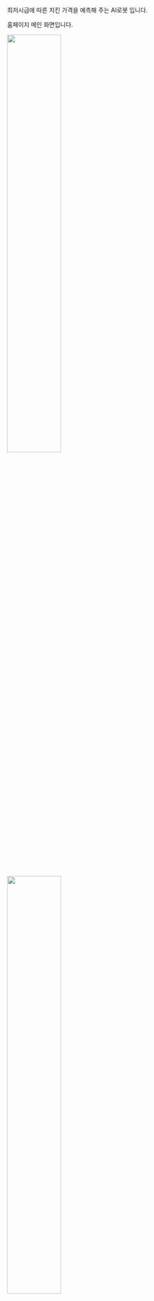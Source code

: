 최저시급에 따른 치킨 가격을 예측해 주는 AI로봇 입니다.

홈페이지 메인 화면입니다.

<img src="https://user-images.githubusercontent.com/50912180/62868663-1d1dbe80-bd51-11e9-95dc-02494165299a.png" width="50%" height="50%"></img>

<img src="https://user-images.githubusercontent.com/50912180/62868669-20b14580-bd51-11e9-93fd-95702536597f.png" width="50%" height="50%"></img>


아래 빈칸에 가상 최저시급을 입력하고 예측하기 버튼을 누르면 선형회귀 모델을 통해 학습된 데이터를 바탕으로 치킨 값을 예측하여 줍니다.

<img src="https://user-images.githubusercontent.com/50912180/62868677-227b0900-bd51-11e9-9d7e-c4dbab31e996.png" width="50%" height="50%"></img>

<img src="https://user-images.githubusercontent.com/50912180/62868681-24dd6300-bd51-11e9-9aec-ea73ba549659.png" width="50%" height="50%"></img>

실행 방법은 

먼저 소스코드를 다운로드하신 후
명령 프롬프트에서 프로젝트 폴더(GoldOlivePrice)로 이동합니다.
그다음 'Flask Web Server' 폴더로 이동합니다.
python server.py라는 명령어로 웹서버를 실행시킨 후
실행 결과로 나오는 주소로 접속하시면 됩니다.






